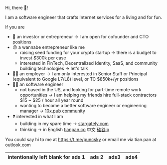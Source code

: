 Hi, there 👋! 

I am a software engineer that crafts Internet services for a living and for fun.

If you are

* 👔 an investor or entrepreneur → I am open for cofounder and CTO positions
* 😛 a wannabe entrepreneur like me
    * raising seed funding for your crypto startup → there is a budget to invest $300k per case
    * interested in FinTech, Decentralized Identity, SaaS, and community building technologies → let's talk
* 🕵️‍♀️ an employer → I am only interested in Senior Staff or Principal (equivalent to Google L7/L8) level, or TC $850k+/yr positions
* 👩‍💻 an software engineer
    * not based in the US, and looking for part-time remote work opportunities → I am helping my friends hire full-stack contractors $15 ~ $25 / hour all year round
    * wanting to become a better software engineer or engineering manager → [10x.pub community](https://github.com/puncsky/system-design-and-architecture)
* ❓ interested in what I am 
    * building in my spare time → [stargately.com](https://stargately.com)
    * thinking → in English [tianpan.co](https://tianpan.co) 中文 [硅谷io](https://guigu.io)

You could say hi to me at https://t.me/puncsky or email me via tian.pan at outlook.com

| intentionally left blank for ads 1  |  ads 2 | ads3 | ads4 |
| ---      | ---      | ---     | --- | 
